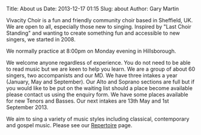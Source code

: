 Title: About us
Date: 2013-12-17 01:15
Slug: about
Author: Gary Martin

Vivacity Choir is a fun and friendly community choir based in Sheffield, UK.
We are open to all, especially those new to singing. Inspired by "Last Choir
Standing" and wanting to create something fun and accessible to new singers,
we started in 2008.

We normally practice at 8:00pm on Monday evening in Hillsborough.

We welcome anyone regardless of experience. You do not need to be able to read
music but we are keen to help you learn. We are a group of about 60 singers,
two accompanists and our MD. We have three intakes a year (January, May and
September). Our Alto and Soprano sections are full but if you would like to
be put on the waiting list should a place become available please contact us
using the enquiry form. We have some places available for new Tenors
and Basses. Our next intakes are 13th May and 1st September 2013.

We aim to sing a variety of music styles including classical, contemporary
and gospel music. Please see our [Repertoire](/repertoire) page.
